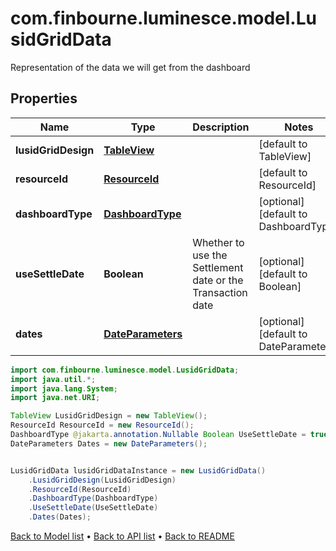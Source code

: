# com.finbourne.luminesce.model.LusidGridData
Representation of the data we will get from the dashboard

## Properties

Name | Type | Description | Notes
------------ | ------------- | ------------- | -------------
**lusidGridDesign** | [**TableView**](TableView.md) |  | [default to TableView]
**resourceId** | [**ResourceId**](ResourceId.md) |  | [default to ResourceId]
**dashboardType** | [**DashboardType**](DashboardType.md) |  | [optional] [default to DashboardType]
**useSettleDate** | **Boolean** | Whether to use the Settlement date or the Transaction date | [optional] [default to Boolean]
**dates** | [**DateParameters**](DateParameters.md) |  | [optional] [default to DateParameters]

```java
import com.finbourne.luminesce.model.LusidGridData;
import java.util.*;
import java.lang.System;
import java.net.URI;

TableView LusidGridDesign = new TableView();
ResourceId ResourceId = new ResourceId();
DashboardType @jakarta.annotation.Nullable Boolean UseSettleDate = true;
DateParameters Dates = new DateParameters();


LusidGridData lusidGridDataInstance = new LusidGridData()
    .LusidGridDesign(LusidGridDesign)
    .ResourceId(ResourceId)
    .DashboardType(DashboardType)
    .UseSettleDate(UseSettleDate)
    .Dates(Dates);
```


[Back to Model list](../README.md#documentation-for-models) &#8226; [Back to API list](../README.md#documentation-for-api-endpoints) &#8226; [Back to README](../README.md)
